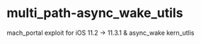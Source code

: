 # multi_path-async_wake_utils
mach_portal exploit for iOS 11.2 -> 11.3.1 &amp; async_wake kern_utlis
